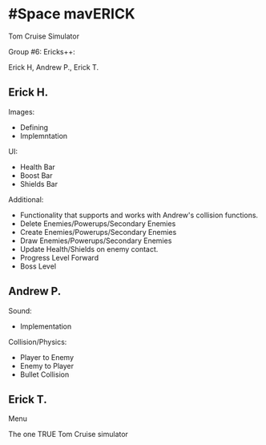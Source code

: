 
#Space mavERICK
==============

Tom Cruise Simulator

Group #6: Ericks++: 

Erick H, Andrew P., Erick T.

Erick H.
--------------
Images:
* Defining
* Implemntation 

UI:
* Health Bar
* Boost Bar
* Shields Bar

Additional:
* Functionality that supports and works with Andrew's collision functions. 
* Delete Enemies/Powerups/Secondary Enemies
* Create Enemies/Powerups/Secondary Enemies
* Draw Enemies/Powerups/Secondary Enemies
* Update Health/Shields on enemy contact.
* Progress Level Forward
* Boss Level

Andrew P.
--------------
Sound:
* Implementation

Collision/Physics:
* Player to Enemy
* Enemy to Player
* Bullet Collision

Erick T.
--------------
Menu

The one TRUE Tom Cruise simulator
